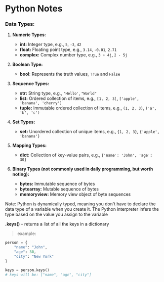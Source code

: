 # Python Notes

### Data Types:


1. **Numeric Types:**
    - **int:** Integer type, e.g., `5`, `-3`, `42`
    - **float:** Floating point type, e.g., `3.14`, `-0.01`, `2.71`
    - **complex:** Complex number type, e.g., `3 + 4j`, `2 - 5j`

2. **Boolean Type:**
    - **bool:** Represents the truth values, `True` and `False`

3. **Sequence Types:**
    - **str:** String type, e.g., `'Hello'`, `"World"`
    - **list:** Ordered collection of items, e.g., `[1, 2, 3]`, `['apple', 'banana', 'cherry']`
    - **tuple:** Immutable ordered collection of items, e.g., `(1, 2, 3)`, `('a', 'b', 'c')`

4. **Set Types:**
    - **set:** Unordered collection of unique items, e.g., `{1, 2, 3}`, `{'apple', 'banana'}`

5. **Mapping Types:**
    - **dict:** Collection of key-value pairs, e.g., `{'name': 'John', 'age': 30}`

6. **Binary Types (not commonly used in daily programming, but worth noting):**
    - **bytes:** Immutable sequence of bytes
    - **bytearray:** Mutable sequence of bytes
    - **memoryview:** Memory view object of byte sequences

Note: Python is dynamically typed, meaning you don't have to declare the data type of a variable when you create it. The Python interpreter infers the type based on the value you assign to the variable


**.keys()** - returns a list of all the keys in a dictionary

>example:
```py
person = {
    "name": "John",
    "age": 30,
    "city": "New York"
}

keys = person.keys()
# keys will be: ["name", "age", "city"]
```


